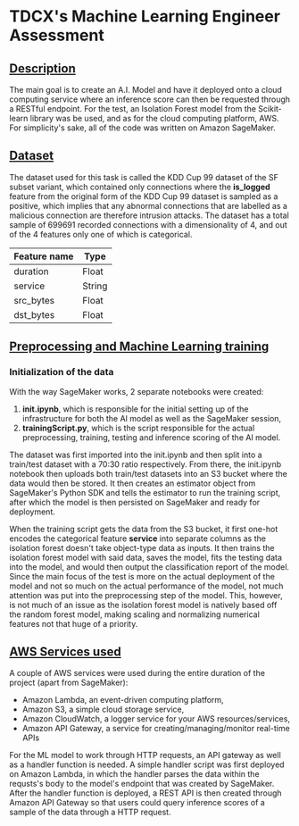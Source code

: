 # TDCX's Machine Learning Engineer Assessment
## <ins> Description </ins>
The main goal is to create an A.I. Model and have it deployed onto a cloud computing service where an inference score can then be requested through a RESTful endpoint. For the test, an Isolation Forest model from the Scikit-learn library was be used, and as for the cloud computing platform, AWS. For simplicity's sake, all of the code was written on Amazon SageMaker.

## <ins> Dataset </in>
The dataset used for this task is called the KDD Cup 99 dataset of the SF subset variant, which contained only connections where the **is_logged** feature from the original form of the KDD Cup 99 dataset is sampled as a positive, which implies that any abnormal connections that are labelled as a malicious connection are therefore intrusion attacks. The dataset has a total sample of 699691 recorded connections with a dimensionality of 4, and out of the 4 features only one of which is categorical.

| Feature name    | Type    |
| -------- | ------- |
| duration  | Float    |
| service | String     |
| src_bytes    | Float   |
| dst_bytes    | Float   |

## <ins> Preprocessing and Machine Learning training </in>
### Initialization of the data ###
With the way SageMaker works, 2 separate notebooks were created:
1. **init.ipynb**, which is responsible for the initial setting up of the infrastructure for both the AI model as well as the SageMaker session, 
2. **trainingScript.py**, which is the script responsible for the actual preprocessing, training, testing and inference scoring of the AI model.

The dataset was first imported into the init.ipynb and then split into a train/test dataset with a 70:30 ratio respectively. From there, the init.ipynb notebook then uploads both train/test datasets into an S3 bucket where the data would then be stored. It then creates an estimator object from SageMaker's Python SDK and tells the estimator to run the training script, after which the model is then persisted on SageMaker and ready for deployment.

When the training script gets the data from the S3 bucket, it first one-hot encodes the categorical feature **service** into separate columns as the isolation forest doesn't take object-type data as inputs. It then trains the isolation forest model with said data, saves the model, fits the testing data into the model, and would then output the classification report of the model. Since the main focus of the test is more on the actual deployment of the model and not so much on the actual performance of the model, not much attention was put into the preprocessing step of the model. This, however, is not much of an issue as the isolation forest model is natively based off the random forest model, making scaling and normalizing numerical features not that huge of a priority.

## <ins> AWS Services used </in>
A couple of AWS services were used during the entire duration of the project (apart from SageMaker):
- Amazon Lambda, an event-driven computing platform,
- Amazon S3, a simple cloud storage service,
- Amazon CloudWatch, a logger service for your AWS resources/services,
- Amazon API Gateway, a service for creating/managing/monitor real-time APIs

For the ML model to work through HTTP requests, an API gateway as well as a handler function is needed. A simple handler script was first deployed on Amazon Lambda, in which the handler parses the data within the requsts's body to the model's endpoint that was created by SageMaker. After the handler function is deployed, a REST API is then created through Amazon API Gateway so that users could query inference scores of a sample of the data through a HTTP request.

